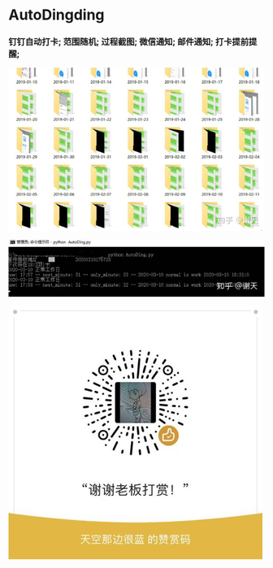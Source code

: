# AutoDingding
###
### 钉钉自动打卡; 范围随机; 过程截图; 微信通知; 邮件通知; 打卡提前提醒;

![](tmp/v2-dfda8fe537c5c6edaf0d13433db46857_720w.jpg)

![](tmp/v2-2657fddd956e8764dd584dd82c1f6926_720w.jpg)

![](tmp/wx.jpg)
